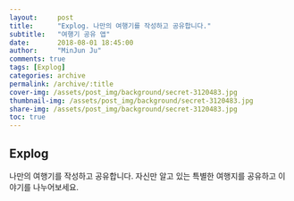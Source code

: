 ```yaml
---
layout:     post
title:      "Explog. 나만의 여행기를 작성하고 공유합니다."
subtitle:   "여행기 공유 앱"
date:       2018-08-01 18:45:00
author:     "MinJun Ju"
comments: true 
tags: [Explog]
categories: archive
permalink: /archive/:title
cover-img: /assets/post_img/background/secret-3120483.jpg
thumbnail-img: /assets/post_img/background/secret-3120483.jpg
share-img: /assets/post_img/background/secret-3120483.jpg
toc: true
---
```


## Explog 

나만의 여행기를 작성하고 공유합니다. 자신만 알고 있는 특별한 여행지를 공유하고 이야기를 나누어보세요.